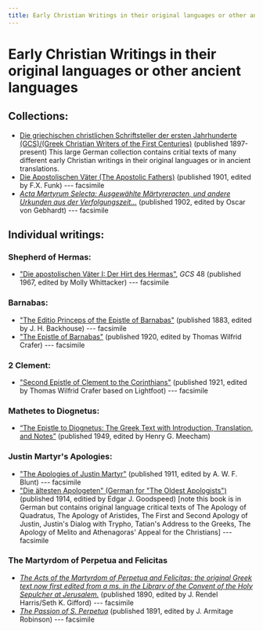 ```yaml
---
title: Early Christian Writings in their original languages or other ancient languages
---
```


# Early Christian Writings in their original languages or other ancient languages

## Collections:

* [Die griechischen christlichen Schriftsteller der ersten Jahrhunderte (GCS)/(Greek Christian Writers of the First Centuries)](https://bibelexegese.bbaw.de/publikationsreihen/gcs/) (published 1897-present) This large German collection contains critial texts of many different early Christian writings in their original languages or in ancient translations.
* [Die Apostolischen Väter (The Apostolic Fathers)](https://archive.org/details/dieapostolischen00clem) (published 1901, edited by F.X. Funk) --- facsimile
* [*Acta Martyrum Selecta: Ausgewählte Märtyreracten, und andere Urkunden aus der Verfolgungszeit...*](https://archive.org/details/actamartyrumsel00gebhgoog) (published 1902, edited by Oscar von Gebhardt) --- facsimile

## Individual writings:

### Shepherd of Hermas:

* ["Die apostolischen Väter I: Der Hirt des Hermas"](https://www.degruyter.com/viewbooktoc/product/185496), *GCS* 48 (published 1967, edited by Molly Whittacker) --- facsimile

### Barnabas:
* ["The Editio Princeps of the Epistle of Barnabas"](https://archive.org/details/editioprincepsof00barn) (published 1883, edited by J. H. Backhouse) --- facsimile
* ["The Epistle of Barnabas"](https://books.google.com/books?id=8ktOAAAAYAAJ) (published 1920, edited by Thomas Wilfrid Crafer) --- facsimile

### 2 Clement:
* ["Second Epistle of Clement to the Corinthians"](https://archive.org/details/secondepistleofc00clemuoft) (published 1921, edited by Thomas Wilfrid Crafer based on Lightfoot) --- facsimile

### Mathetes to Diognetus:
* [“The Epistle to Diognetus: The Greek Text with Introduction, Translation, and Notes”](eng/diognetus_meecham.html) (published 1949, edited by Henry G. Meecham)

### Justin Martyr's Apologies:
* ["The Apologies of Justin Martyr"](https://archive.org/details/apologiesofjust00just) (published 1911, edited by A. W. F. Blunt) --- facsimile
* ["Die ältesten Apologeten" (German for "The Oldest Apologists")](http://files.xpian.info/diealtestenapologeten.pdf) (published 1914, editied by Edgar J. Goodspeed) [note this book is in German but contains original language critical texts of The Apology of Quadratus, The Apology of Aristides, The First and Second Apology of Justin, Justin's Dialog with Trypho, Tatian's Address to the Greeks, The Apology of Melito and Athenagoras' Appeal for the Christians] --- facsimile

### The Martyrdom of Perpetua and Felicitas
* [*The Acts of the Martyrdom of Perpetua and Felicitas: the original Greek text now first edited from a ms. in the Library of the Convent of the Holy Sepulcher at Jerusalem.*](https://archive.org/details/TheActsOfTheMartyrdom) (published 1890, edited by  J. Rendel Harris/Seth K. Gifford) --- facsimile
* [*The Passion of S. Perpetua*](https://archive.org/details/MN5140ucmf_2) (published 1891, edited by J. Armitage Robinson) --- facsimile
